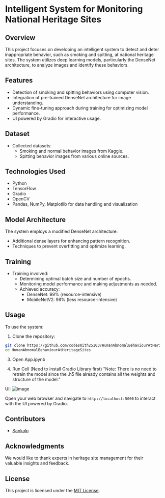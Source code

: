 # Intelligent System for Monitoring National Heritage Sites

## Overview
This project focuses on developing an intelligent system to detect and deter inappropriate behavior, such as smoking and spitting, at national heritage sites. The system utilizes deep learning models, particularly the DenseNet architecture, to analyze images and identify these behaviors.

## Features
- Detection of smoking and spitting behaviors using computer vision.
- Integration of pre-trained DenseNet architecture for image understanding.
- Dynamic fine-tuning approach during training for optimizing model performance.
- UI powered by Gradio for interactive usage.

## Dataset
- Collected datasets:
  - Smoking and normal behavior images from Kaggle.
  - Spitting behavior images from various online sources.

## Technologies Used
- Python
- TensorFlow
- Gradio
- OpenCV
- Pandas, NumPy, Matplotlib for data handling and visualization

## Model Architecture
The system employs a modified DenseNet architecture:
- Additional dense layers for enhancing pattern recognition.
- Techniques to prevent overfitting and optimize learning.

## Training
- Training involved:
  - Determining optimal batch size and number of epochs.
  - Monitoring model performance and making adjustments as needed.
  - Achieved accuracy:
    - DenseNet: 99% (resource-intensive)
    - MobileNetV2: 98% (less resource-intensive)

## Usage
To use the system:
1. Clone the repository:
```bash
git clone https://github.com/codesmith25103/HumanAbnomalBehaviourAtHeritageSites.git
cd HumanAbnomalBehaviourAtHeritageSites
```

3. Open App.ipynb
   
4. Run Cell (Need to Install Gradio Library first)
"Note: There is no need to retrain the model since the .h5 file already contains all the weights and structure of the model."

UI:
![image](https://github.com/codesmith25103/HumanAbnomalBehaviourAtHeritageSites/assets/102778847/fd94b3da-f59b-44c2-9a65-62dd0790d400)

Open your web browser and navigate to `http://localhost:5000` to interact with the UI powered by Gradio.

## Contributors
- [Sankalp](https://github.com/codesmith25103)


## Acknowledgments
We would like to thank experts in heritage site management for their valuable insights and feedback.

## License
This project is licensed under the [MIT License](LICENSE).






